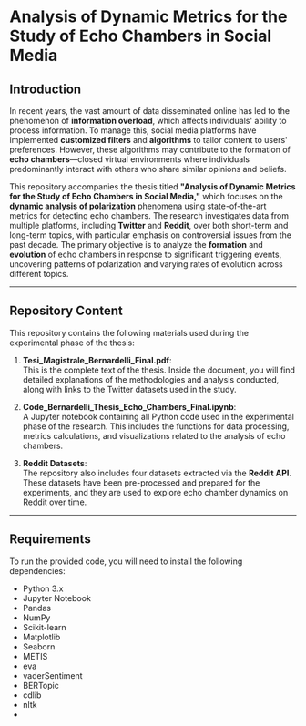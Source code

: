 # Analysis of Dynamic Metrics for the Study of Echo Chambers in Social Media

## Introduction

In recent years, the vast amount of data disseminated online has led to the phenomenon of **information overload**, which affects individuals' ability to process information. To manage this, social media platforms have implemented **customized filters** and **algorithms** to tailor content to users' preferences. However, these algorithms may contribute to the formation of **echo chambers**—closed virtual environments where individuals predominantly interact with others who share similar opinions and beliefs.

This repository accompanies the thesis titled **"Analysis of Dynamic Metrics for the Study of Echo Chambers in Social Media,"** which focuses on the **dynamic analysis of polarization** phenomena using state-of-the-art metrics for detecting echo chambers. The research investigates data from multiple platforms, including **Twitter** and **Reddit**, over both short-term and long-term topics, with particular emphasis on controversial issues from the past decade. The primary objective is to analyze the **formation** and **evolution** of echo chambers in response to significant triggering events, uncovering patterns of polarization and varying rates of evolution across different topics.

---

## Repository Content

This repository contains the following materials used during the experimental phase of the thesis:

1. **Tesi_Magistrale_Bernardelli_Final.pdf**:  
   This is the complete text of the thesis. Inside the document, you will find detailed explanations of the methodologies and analysis conducted, along with links to the Twitter datasets used in the study.

2. **Code_Bernardelli_Thesis_Echo_Chambers_Final.ipynb**:  
   A Jupyter notebook containing all Python code used in the experimental phase of the research. This includes the functions for data processing, metrics calculations, and visualizations related to the analysis of echo chambers.

3. **Reddit Datasets**:  
   The repository also includes four datasets extracted via the **Reddit API**. These datasets have been pre-processed and prepared for the experiments, and they are used to explore echo chamber dynamics on Reddit over time.

---

## Requirements

To run the provided code, you will need to install the following dependencies:

- Python 3.x
- Jupyter Notebook
- Pandas
- NumPy
- Scikit-learn
- Matplotlib
- Seaborn
- METIS
- eva
- vaderSentiment
- BERTopic
- cdlib
- nltk
- 






